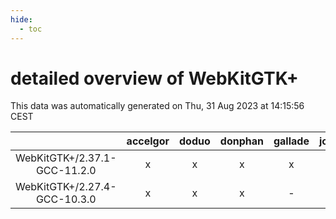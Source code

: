 ```yaml
---
hide:
  - toc
---
```


detailed overview of WebKitGTK+
===============================


This data was automatically generated on Thu, 31 Aug 2023 at 14:15:56 CEST  

| |accelgor|doduo|donphan|gallade|joltik|skitty|swalot|victini|
| :---: | :---: | :---: | :---: | :---: | :---: | :---: | :---: | :---: |
|WebKitGTK+/2.37.1-GCC-11.2.0|x|x|x|x|x|x|x|x|
|WebKitGTK+/2.27.4-GCC-10.3.0|x|x|x|-|x|x|x|x|

